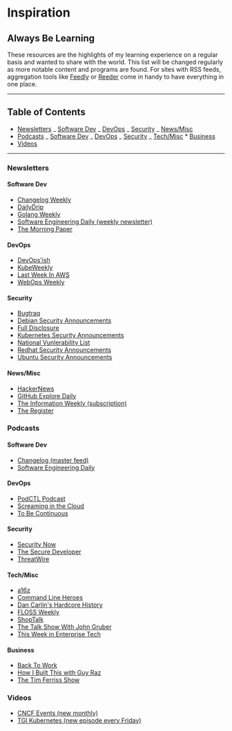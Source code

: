 # Inspiration

## Always Be Learning

These resources are the highlights of my learning experience on a regular basis and wanted to share with the world. This list will be changed regularly as more notable content and programs are found. For sites with RSS feeds, aggregation tools like [Feedly](feedly.com) or [Reeder](http://reederapp.com/) come in handy to have everything in one place.

---

## Table of Contents

* [Newsletters](#newsletters)
  _ [Software Dev](#software-dev)
  _ [DevOps](#devops)
  _ [Security](#security)
  _ [News/Misc](#news/misc)
* [Podcasts](#podcasts)
  _ [Software Dev](#software-dev)
  _ [DevOps](#devops)
  _ [Security](#security)
  _ [Tech/Misc](#tech/misc) \* [Business](#business)
* [Videos](#videos)

---

### Newsletters

#### Software Dev

* [Changelog Weekly](https://changelog.com/)
* [DailyDrip](https://www.dailydrip.com/weekly)
* [Golang Weekly](https://golangweekly.com/)
* [Software Engineering Daily (weekly newsletter)](https://softwareengineeringdaily.com/)
* [The Morning Paper](https://blog.acolyer.org/)

#### DevOps

* [DevOps'ish](https://devopsish.com/)
* [KubeWeekly](https://kubeweekly.com/)
* [Last Week In AWS](https://lastweekinaws.com/)
* [WebOps Weekly](https://webopsweekly.com/)

#### Security

* [Bugtraq](http://seclists.org/bugtraq/)
* [Debian Security Announcements](https://lists.debian.org/debian-security-announce/)
* [Full Disclosure](http://seclists.org/fulldisclosure/)
* [Kubernetes Security Announcements](https://groups.google.com/forum/#!forum/kubernetes-announce)
* [National Vunlerability List](https://nvd.nist.gov/#)
* [Redhat Security Announcements](https://www.redhat.com/mailman/listinfo/rhsa-announce)
* [Ubuntu Security Announcements](https://www.redhat.com/mailman/listinfo/rhsa-announce)

#### News/Misc

* [HackerNews](https://news.ycombinator.com/)
* [GitHub Explore Daily](https://github.com/explore)
* [The Information Weekly (subscription)](https://www.theinformation.com/)
* [The Register](https://www.theregister.co.uk/devops/)

### Podcasts

#### Software Dev

* [Changelog (master feed)](https://overcast.fm/itunes1164554936/changelog-master-feed)
* [Software Engineering Daily](https://overcast.fm/itunes1019576853/software-engineering-daily)

#### DevOps

* [PodCTL Podcast](https://blog.openshift.com/tag/podctl/)
* [Screaming in the Cloud](https://overcast.fm/itunes1361244178/screaming-in-the-cloud)
* [To Be Continuous](https://overcast.fm/itunes1107185328/to-be-continuous)

#### Security

* [Security Now](https://twit.tv/shows/security-now)
* [The Secure Developer](https://overcast.fm/itunes1156317989/the-secure-developer)
* [ThreatWire](https://www.hak5.org/shows/threatwire)

#### Tech/Misc

* [a16z](https://overcast.fm/itunes842818711/a16z)
* [Command Line Heroes](https://www.redhat.com/en/command-line-heroes)
* [Dan Carlin's Hardcore History](https://overcast.fm/itunes173001861/dan-carlins-hardcore-history)
* [FLOSS Weekly](https://twit.tv/shows/floss-weekly)
* [ShopTalk](https://overcast.fm/itunes493890455/shoptalk)
* [The Talk Show With John Gruber](https://overcast.fm/itunes528458508/the-talk-show-with-john-gruber)
* [This Week in Enterprise Tech](https://twit.tv/shows/this-week-in-enterprise-tech)

#### Business

* [Back To Work](https://overcast.fm/itunes415535037/back-to-work)
* [How I Built This with Guy Raz](https://overcast.fm/itunes1150510297/how-i-built-this-with-guy-raz)
* [The Tim Ferriss Show](https://tim.blog/podcast/)

### Videos

* [CNCF Events (new monthly)](https://www.cncf.io/events/)
* [TGI Kubernetes (new episode every Friday)](https://www.youtube.com/watch?v=9YYeE-bMWv8&list=PLvmPtYZtoXOENHJiAQc6HmV2jmuexKfrJ)
